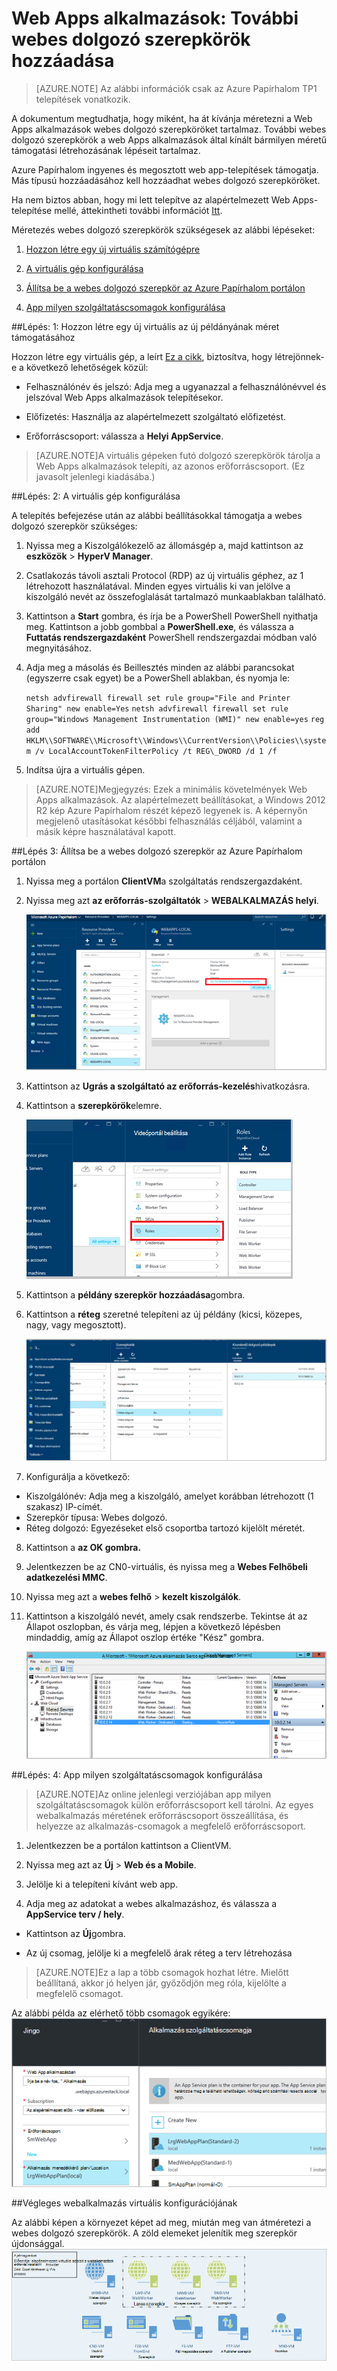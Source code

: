 <properties
    pageTitle="Webalkalmazások hozzáadása több webes dolgozó szerepkörök |} Microsoft Azure"
    description="Részletes útmutató a méretezés Azure Papírhalom Web App alkalmazásban"
    services="azure-stack"
    documentationCenter=""
    authors="kathm"
    manager="slinehan"
    editor=""/>

<tags
    ms.service="azure-stack"
    ms.workload="app-service"
    ms.tgt_pltfrm="na"
    ms.devlang="na"
    ms.topic="article"
    ms.date="09/26/2016"
    ms.author="kathm"/>

#   <a name="web-apps-adding-more-web-worker-roles"></a>Web Apps alkalmazások: További webes dolgozó szerepkörök hozzáadása

> [AZURE.NOTE] Az alábbi információk csak az Azure Papírhalom TP1 telepítések vonatkozik.

A dokumentum megtudhatja, hogy miként, ha át kívánja méretezni a Web Apps alkalmazások webes dolgozó szerepköröket tartalmaz. További webes dolgozó szerepkörök a web Apps alkalmazások által kínált bármilyen méretű támogatási létrehozásának lépéseit tartalmaz.

Azure Papírhalom ingyenes és megosztott web app-telepítések támogatja. Más típusú hozzáadásához kell hozzáadhat webes dolgozó szerepköröket.

Ha nem biztos abban, hogy mi lett telepítve az alapértelmezett Web Apps-telepítése mellé, áttekintheti további információt [Itt](azure-stack-webapps-overview.md).

Méretezés webes dolgozó szerepkörök szükségesek az alábbi lépéseket:

1.  [Hozzon létre egy új virtuális számítógépre](#step-1-create-a-new-vm-to-support-the-new-instance-size)

2.  [A virtuális gép konfigurálása](#step-2-configure-the-virtual-machine)

3.  [Állítsa be a webes dolgozó szerepkör az Azure Papírhalom portálon](#step-3-configure-the-web-worker-role-in-the-azure-stack-portal)

4.  [App milyen szolgáltatáscsomagok konfigurálása](#step-4-configure-app-service-plans)

##<a name="step-1-create-a-new-vm-to-support-the-new-instance-size"></a>Lépés: 1: Hozzon létre egy új virtuális az új példányának méret támogatásához

Hozzon létre egy virtuális gép, a leírt [Ez a cikk](azure-stack-provision-vm.md), biztosítva, hogy létrejönnek-e a következő lehetőségek közül:

 - Felhasználónév és jelszó: Adja meg a ugyanazzal a felhasználónévvel és jelszóval Web Apps alkalmazások telepítésekor.

 - Előfizetés: Használja az alapértelmezett szolgáltató előfizetést.

 - Erőforráscsoport: válassza a **Helyi AppService**.

> [AZURE.NOTE]A virtuális gépeken futó dolgozó szerepkörök tárolja a Web Apps alkalmazások telepíti, az azonos erőforráscsoport. (Ez javasolt jelenlegi kiadásába.)

##<a name="step-2-configure-the-virtual-machine"></a>Lépés: 2: A virtuális gép konfigurálása

A telepítés befejezése után az alábbi beállításokkal támogatja a webes dolgozó szerepkör szükséges:

1.  Nyissa meg a Kiszolgálókezelő az állomásgép a, majd kattintson az **eszközök** &gt; **HyperV Manager**.

2.  Csatlakozás távoli asztali Protocol (RDP) az új virtuális géphez, az 1 létrehozott használatával. Minden egyes virtuális ki van jelölve a kiszolgáló nevét az összefoglalását tartalmazó munkaablakban található.

3.  Kattintson a **Start** gombra, és írja be a PowerShell PowerShell nyithatja meg. Kattintson a jobb gombbal a **PowerShell.exe**, és válassza a **Futtatás rendszergazdaként** PowerShell rendszergazdai módban való megnyitásához.

4.  Adja meg a másolás és Beillesztés minden az alábbi parancsokat (egyszerre csak egyet) be a PowerShell ablakban, és nyomja le:

    ```netsh advfirewall firewall set rule group="File and Printer Sharing" new enable=Yes```
    ```netsh advfirewall firewall set rule group="Windows Management Instrumentation (WMI)" new enable=yes```
    ```reg add HKLM\\SOFTWARE\\Microsoft\\Windows\\CurrentVersion\\Policies\\system /v LocalAccountTokenFilterPolicy /t REG\_DWORD /d 1 /f```

5.  Indítsa újra a virtuális gépen.

> [AZURE.NOTE]Megjegyzés: Ezek a minimális követelmények Web Apps alkalmazások. Az alapértelmezett beállításokat, a Windows 2012 R2 kép Azure Papírhalom részét képező legyenek is. A képernyőn megjelenő utasításokat későbbi felhasználás céljából, valamint a másik képre használatával kapott.

##<a name="step-3-configure-the-web-worker-role-in-the-azure-stack-portal"></a>Lépés 3: Állítsa be a webes dolgozó szerepkör az Azure Papírhalom portálon

1.  Nyissa meg a portálon **ClientVM**a szolgáltatás rendszergazdaként.

2.  Nyissa meg azt **az erőforrás-szolgáltatók** &gt; **WEBALKALMAZÁS helyi**.

    ![](media/azure-stack-webapp-add-worker-roles/WebApp-ResourceMgmt.png)
 
3.  Kattintson az **Ugrás a szolgáltató az erőforrás-kezelés**hivatkozásra.

4.  Kattintson a **szerepkörök**elemre.

    ![](media/azure-stack-webapp-add-worker-roles/WebApp-Roles.png)
 
5.  Kattintson a **példány szerepkör hozzáadása**gombra.

6.  Kattintson a **réteg** szeretné telepíteni az új példány (kicsi, közepes, nagy, vagy megosztott).

    ![](media/azure-stack-webapp-add-worker-roles/WebApp-Tiers.png)
 
7.  Konfigurálja a következő:
 - Kiszolgálónév: Adja meg a kiszolgáló, amelyet korábban létrehozott (1 szakasz) IP-címét.
 - Szerepkör típusa: Webes dolgozó.
 - Réteg dolgozó: Egyezéseket első csoportba tartozó kijelölt méretét.

8. Kattintson a **az OK gombra.**

9. Jelentkezzen be az CN0-virtuális, és nyissa meg a **Webes Felhőbeli adatkezelési MMC**.

10. Nyissa meg azt a **webes felhő** &gt; **kezelt kiszolgálók**.

11. Kattintson a kiszolgáló nevét, amely csak rendszerbe. Tekintse át az Állapot oszlopban, és várja meg, lépjen a következő lépésben mindaddig, amíg az Állapot oszlop értéke "Kész" gombra.

    ![](media/azure-stack-webapp-add-worker-roles/webappmgmtconsole.png)

##<a name="step-4-configure-app-service-plans"></a>Lépés: 4: App milyen szolgáltatáscsomagok konfigurálása

> [AZURE.NOTE]Az online jelenlegi verziójában app milyen szolgáltatáscsomagok külön erőforráscsoport kell tárolni. Az egyes webalkalmazás méretének erőforráscsoport összeállítása, és helyezze az alkalmazás-csomagok a megfelelő erőforráscsoport.

1.  Jelentkezzen be a portálon kattintson a ClientVM.

2.  Nyissa meg azt az **Új** &gt; **Web és a Mobile**.

3.  Jelölje ki a telepíteni kívánt web app.

4.  Adja meg az adatokat a webes alkalmazáshoz, és válassza a **AppService terv / hely**.

-   Kattintson az **Új**gombra.

-   Az új csomag, jelölje ki a megfelelő árak réteg a terv létrehozása

> [AZURE.NOTE]Ez a lap a több csomagok hozhat létre. Mielőtt beállítaná, akkor jó helyen jár, győződjön meg róla, kijelölte a megfelelő csomagot.

Az alábbi példa az elérhető több csomagok egyikére:    ![](media/azure-stack-webapp-add-worker-roles/WebApp-Plans.png)

##<a name="final-web-app-service-vm-configuration"></a>Végleges webalkalmazás virtuális konfigurációjának

Az alábbi képen a környezet képet ad meg, miután meg van átméretezi a webes dolgozó szerepkörök. A zöld elemeket jelenítik meg szerepkör újdonsággal.
    ![](media/azure-stack-webapp-add-worker-roles/WebAppsWWRoles.png)
